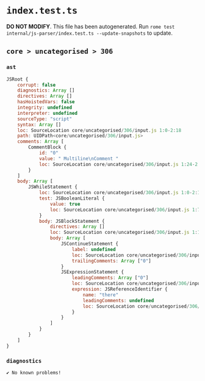 # `index.test.ts`

**DO NOT MODIFY**. This file has been autogenerated. Run `rome test internal/js-parser/index.test.ts --update-snapshots` to update.

## `core > uncategorised > 306`

### `ast`

```javascript
JSRoot {
	corrupt: false
	diagnostics: Array []
	directives: Array []
	hasHoistedVars: false
	integrity: undefined
	interpreter: undefined
	sourceType: "script"
	syntax: Array []
	loc: SourceLocation core/uncategorised/306/input.js 1:0-2:18
	path: UIDPath<core/uncategorised/306/input.js>
	comments: Array [
		CommentBlock {
			id: "0"
			value: " Multiline\nComment "
			loc: SourceLocation core/uncategorised/306/input.js 1:24-2:10
		}
	]
	body: Array [
		JSWhileStatement {
			loc: SourceLocation core/uncategorised/306/input.js 1:0-2:18
			test: JSBooleanLiteral {
				value: true
				loc: SourceLocation core/uncategorised/306/input.js 1:7-1:11
			}
			body: JSBlockStatement {
				directives: Array []
				loc: SourceLocation core/uncategorised/306/input.js 1:13-2:18
				body: Array [
					JSContinueStatement {
						label: undefined
						loc: SourceLocation core/uncategorised/306/input.js 1:15-1:23
						trailingComments: Array ["0"]
					}
					JSExpressionStatement {
						leadingComments: Array ["0"]
						loc: SourceLocation core/uncategorised/306/input.js 2:10-2:16
						expression: JSReferenceIdentifier {
							name: "there"
							leadingComments: undefined
							loc: SourceLocation core/uncategorised/306/input.js 2:10-2:15 (there)
						}
					}
				]
			}
		}
	]
}
```

### `diagnostics`

```
✔ No known problems!

```
